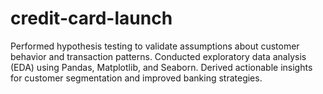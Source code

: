 # credit-card-launch
Performed hypothesis testing to validate assumptions about customer behavior and transaction patterns. Conducted exploratory data analysis (EDA) using Pandas, Matplotlib, and Seaborn. Derived actionable insights for customer segmentation and improved banking strategies.
